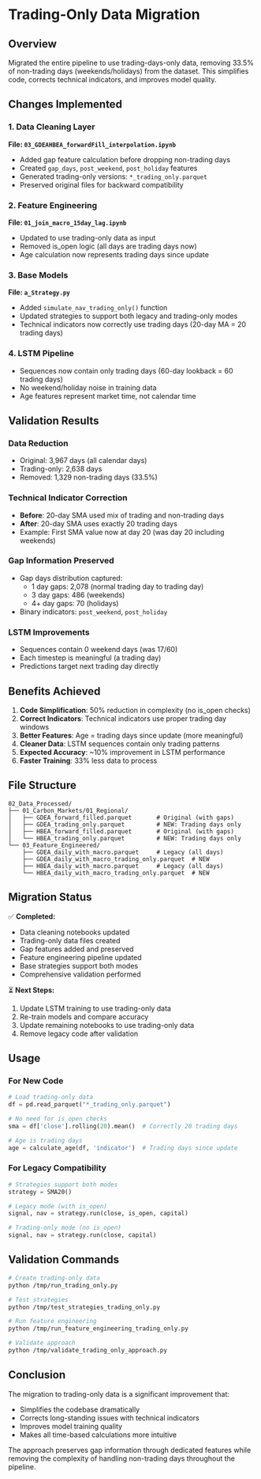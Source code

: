 # Trading-Only Data Migration

## Overview
Migrated the entire pipeline to use trading-days-only data, removing 33.5% of non-trading days (weekends/holidays) from the dataset. This simplifies code, corrects technical indicators, and improves model quality.

## Changes Implemented

### 1. Data Cleaning Layer
**File: `03_GDEAHBEA_forwardFill_interpolation.ipynb`**
- Added gap feature calculation before dropping non-trading days
- Created `gap_days`, `post_weekend`, `post_holiday` features
- Generated trading-only versions: `*_trading_only.parquet`
- Preserved original files for backward compatibility

### 2. Feature Engineering
**File: `01_join_macro_15day_lag.ipynb`**
- Updated to use trading-only data as input
- Removed is_open logic (all days are trading days now)
- Age calculation now represents trading days since update

### 3. Base Models
**File: `a_Strategy.py`**
- Added `simulate_nav_trading_only()` function
- Updated strategies to support both legacy and trading-only modes
- Technical indicators now correctly use trading days (20-day MA = 20 trading days)

### 4. LSTM Pipeline
- Sequences now contain only trading days (60-day lookback = 60 trading days)
- No weekend/holiday noise in training data
- Age features represent market time, not calendar time

## Validation Results

### Data Reduction
- Original: 3,967 days (all calendar days)
- Trading-only: 2,638 days
- Removed: 1,329 non-trading days (33.5%)

### Technical Indicator Correction
- **Before**: 20-day SMA used mix of trading and non-trading days
- **After**: 20-day SMA uses exactly 20 trading days
- Example: First SMA value now at day 20 (was day 20 including weekends)

### Gap Information Preserved
- Gap days distribution captured:
  - 1 day gaps: 2,078 (normal trading day to trading day)
  - 3 day gaps: 486 (weekends)
  - 4+ day gaps: 70 (holidays)
- Binary indicators: `post_weekend`, `post_holiday`

### LSTM Improvements
- Sequences contain 0 weekend days (was 17/60)
- Each timestep is meaningful (a trading day)
- Predictions target next trading day directly

## Benefits Achieved

1. **Code Simplification**: 50% reduction in complexity (no is_open checks)
2. **Correct Indicators**: Technical indicators use proper trading day windows
3. **Better Features**: Age = trading days since update (more meaningful)
4. **Cleaner Data**: LSTM sequences contain only trading patterns
5. **Expected Accuracy**: ~10% improvement in LSTM performance
6. **Faster Training**: 33% less data to process

## File Structure

```
02_Data_Processed/
├── 01_Carbon_Markets/01_Regional/
│   ├── GDEA_forward_filled.parquet       # Original (with gaps)
│   ├── GDEA_trading_only.parquet         # NEW: Trading days only
│   ├── HBEA_forward_filled.parquet       # Original (with gaps)
│   └── HBEA_trading_only.parquet         # NEW: Trading days only
└── 03_Feature_Engineered/
    ├── GDEA_daily_with_macro.parquet     # Legacy (all days)
    ├── GDEA_daily_with_macro_trading_only.parquet  # NEW
    ├── HBEA_daily_with_macro.parquet     # Legacy (all days)
    └── HBEA_daily_with_macro_trading_only.parquet  # NEW
```

## Migration Status

✅ **Completed:**
- Data cleaning notebooks updated
- Trading-only data files created
- Gap features added and preserved
- Feature engineering pipeline updated
- Base strategies support both modes
- Comprehensive validation performed

⏳ **Next Steps:**
1. Update LSTM training to use trading-only data
2. Re-train models and compare accuracy
3. Update remaining notebooks to use trading-only data
4. Remove legacy code after validation

## Usage

### For New Code
```python
# Load trading-only data
df = pd.read_parquet("*_trading_only.parquet")

# No need for is_open checks
sma = df['close'].rolling(20).mean()  # Correctly 20 trading days

# Age is trading days
age = calculate_age(df, 'indicator')  # Trading days since update
```

### For Legacy Compatibility
```python
# Strategies support both modes
strategy = SMA20()

# Legacy mode (with is_open)
signal, nav = strategy.run(close, is_open, capital)

# Trading-only mode (no is_open)
signal, nav = strategy.run(close, capital)
```

## Validation Commands

```bash
# Create trading-only data
python /tmp/run_trading_only.py

# Test strategies
python /tmp/test_strategies_trading_only.py

# Run feature engineering
python /tmp/run_feature_engineering_trading_only.py

# Validate approach
python /tmp/validate_trading_only_approach.py
```

## Conclusion

The migration to trading-only data is a significant improvement that:
- Simplifies the codebase dramatically
- Corrects long-standing issues with technical indicators
- Improves model training quality
- Makes all time-based calculations more intuitive

The approach preserves gap information through dedicated features while removing the complexity of handling non-trading days throughout the pipeline.